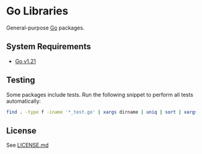 # Go Libraries

General-purpose [Go](https://go.dev) packages.

## System Requirements

- [Go v1.21](https://go.dev/dl/)

## Testing

Some packages include tests. Run the following snippet to perform all tests automatically:

```sh
find . -type f -iname '*_test.go' | xargs dirname | uniq | sort | xargs go test
```

## License

See [LICENSE.md](./LICENSE.md)
